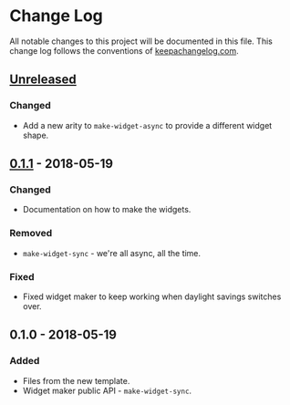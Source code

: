 # Change Log
All notable changes to this project will be documented in this file. This change log follows the conventions of [keepachangelog.com](http://keepachangelog.com/).

## [Unreleased]
### Changed
- Add a new arity to `make-widget-async` to provide a different widget shape.

## [0.1.1] - 2018-05-19
### Changed
- Documentation on how to make the widgets.

### Removed
- `make-widget-sync` - we're all async, all the time.

### Fixed
- Fixed widget maker to keep working when daylight savings switches over.

## 0.1.0 - 2018-05-19
### Added
- Files from the new template.
- Widget maker public API - `make-widget-sync`.

[Unreleased]: https://github.com/your-name/pms/compare/0.1.1...HEAD
[0.1.1]: https://github.com/your-name/pms/compare/0.1.0...0.1.1
